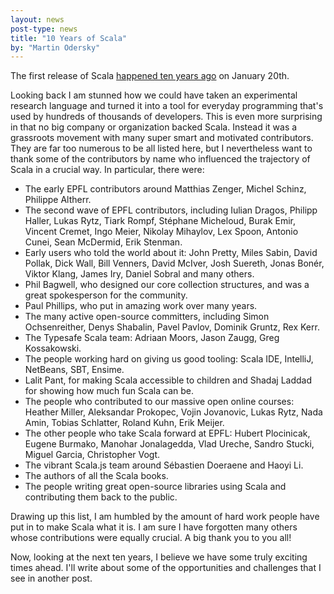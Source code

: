 ```yaml
---
layout: news
post-type: news
title: "10 Years of Scala"
by: "Martin Odersky"
---
```

The first release of Scala
[happened ten years ago](http://article.gmane.org/gmane.comp.lang.scala/17)
on January 20th.

Looking back I am stunned how we could have taken an experimental research
language and turned it into a tool for everyday programming that's used by
hundreds of thousands of developers.
This is even more surprising in that no big company or organization backed Scala.
Instead it was a grassroots movement with many super smart and motivated contributors.
They are far too numerous to be all listed here, but I nevertheless want to thank some
of the contributors by name who influenced the trajectory of Scala in a crucial way.
In particular, there were:

* The early EPFL contributors around Matthias Zenger, Michel Schinz, Philippe Altherr.
* The second wave of EPFL contributors, including Iulian Dragos, Philipp Haller, Lukas Rytz, Tiark Rompf, Stéphane Micheloud, Burak Emir, Vincent Cremet, Ingo Meier, Nikolay Mihaylov, Lex Spoon, Antonio Cunei, Sean McDermid, Erik Stenman.
* Early users who told the world about it: John Pretty, Miles Sabin, David Pollak, Dick Wall, Bill Venners, David McIver, Josh Suereth, Jonas Bonér, Viktor Klang, James Iry, Daniel Sobral and many others.
* Phil Bagwell, who designed our core collection structures, and was a great spokesperson for the community.
* Paul Phillips, who put in amazing work over many years.
* The many active open-source committers, including Simon Ochsenreither, Denys Shabalin, Pavel Pavlov, Dominik Gruntz, Rex Kerr.
* The Typesafe Scala team: Adriaan Moors, Jason Zaugg, Greg Kossakowski.
* The people working hard on giving us good tooling: Scala IDE, IntelliJ, NetBeans, SBT, Ensime.
* Lalit Pant, for making Scala accessible to children and Shadaj Laddad for showing how much fun Scala can be.
* The people who contributed to our massive open online courses: Heather Miller, Aleksandar Prokopec, Vojin Jovanovic, Lukas Rytz, Nada Amin, Tobias Schlatter, Roland Kuhn, Erik Meijer.
* The other people who take Scala forward at EPFL: Hubert Plocinicak, Eugene Burmako, Manohar Jonalagedda, Vlad Ureche, Sandro Stucki, Miguel Garcia, Christopher Vogt.
* The vibrant Scala.js team around Sébastien Doeraene and Haoyi Li.
* The authors of all the Scala books.
* The people writing great open-source libraries using Scala and contributing them back to the public.

Drawing up this list, I am humbled by the amount of hard work people have put in to make Scala what it is.
I am sure I have forgotten many others whose contributions were equally crucial.
A big thank you to you all!

Now, looking at the next ten years, I believe we have some truly exciting times ahead.
I'll write about some of the opportunities and challenges that I see in another post.
